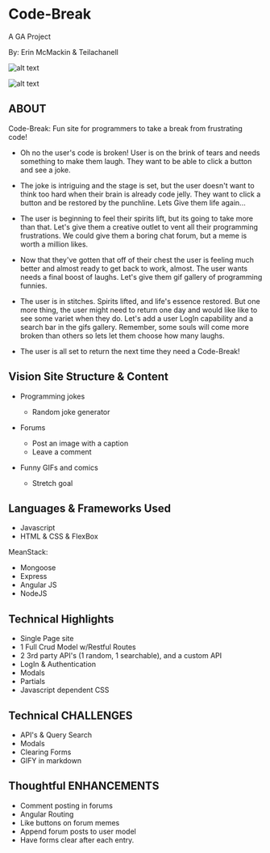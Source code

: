 # Code-Break
 A GA Project

 By: Erin McMackin & Teilachanell

![alt text](https://code-break.herokuapp.com/)

![alt text](https://media.giphy.com/media/dNgK7Ws7y176U/giphy.gif)

## ABOUT
Code-Break: Fun site for programmers to take a break from frustrating code!

* Oh no the user's code is broken! User is on the brink of tears and needs something to make them laugh. They want to be able to click a button and see a joke.

* The joke is intriguing and the stage is set, but the user doesn't want to think too hard when their brain is already code jelly. They want to  click a button and be restored by the punchline. Lets Give them life again...

* The user is beginning to feel their spirits lift, but its going to take more than that. Let's give them a creative outlet to vent all their programming frustrations. We could give them a boring chat forum, but a meme is worth a million likes.

* Now that they've gotten that off of their chest the user is feeling much better and almost ready to get back to work, almost. The user wants needs a final boost of laughs. Let's give them gif gallery of programming funnies.

* The user is in stitches. Spirits lifted, and life's essence restored. But one more thing, the user might need to return one day and would like like to see some variet when they do. Let's add a user LogIn capability and a search bar in the gifs gallery. Remember, some souls will come more broken than others so lets let them choose how many laughs.

* The user is all set to return the next time they need a Code-Break!


## Vision Site Structure & Content
  * Programming jokes
    - Random joke generator

  * Forums
    - Post an image with a caption
    - Leave a comment

 * Funny GIFs and comics
   - Stretch goal

## Languages & Frameworks Used
  * Javascript
  * HTML & CSS & FlexBox

MeanStack:
  * Mongoose
  * Express
  * Angular JS
  * NodeJS


## Technical Highlights
  * Single Page site
  * 1 Full Crud Model w/Restful Routes
  * 2 3rd party API's (1 random, 1 searchable), and a custom API
  * LogIn & Authentication
  * Modals
  * Partials
  * Javascript dependent CSS


## Technical CHALLENGES
  * API's & Query Search
  * Modals
  * Clearing Forms
  * GIFY in markdown


## Thoughtful ENHANCEMENTS
  * Comment posting in forums
  * Angular Routing
  * Like buttons on forum memes
  * Append forum posts to user model
  * Have forms clear after each entry.
